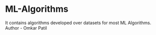 # ML-Algorithms
It contains algorithms developed over datasets for most ML Algorithms.
<br>
Author - Omkar Patil
